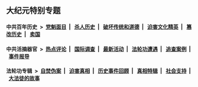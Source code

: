 ## 大纪元特别专题

#### 中共百年历史 &nbsp;>&nbsp; [党魁面目](indexes/nf1176107/README.md?10280430) &nbsp;| &nbsp; [杀人历史](indexes/nf1176106/README.md?10280430) &nbsp;| &nbsp; [破坏传统和道德](indexes/nf1176106/README.md?10280430) &nbsp;| &nbsp; [迫害文化精英](indexes/nf1176111/README.md?10280430) &nbsp;| &nbsp; [篡改历史](indexes/nf1176115/README.md?10280430) &nbsp;| &nbsp; [卖国](indexes/nf1176117/README.md?10280430) 

#### 中共活摘器官 &nbsp;>&nbsp; [热点评论](indexes/nf5879/README.md?10280430) &nbsp;| &nbsp; [国际调查](indexes/nf5947/README.md?10280430) &nbsp;| &nbsp; [最新活动](indexes/nf5883/README.md?10280430) &nbsp;| &nbsp; [法轮功遭遇](indexes/nf5881/README.md?10280430) &nbsp;| &nbsp; [追查案例](indexes/nf5880/README.md?10280430) &nbsp;| &nbsp; [事件报导](indexes/nf5877/README.md?10280430) 

#### 法轮功专辑 &nbsp;>&nbsp; [自焚伪案](indexes/nf5562/README.md?10280430) &nbsp;| &nbsp; [迫害真相](indexes/nf4379/README.md?10280430) &nbsp;| &nbsp; [历史事件回顾](indexes/nf5793/README.md?10280430) &nbsp;| &nbsp; [真相特辑](indexes/nf4389/README.md?10280430) &nbsp;| &nbsp; [社会支持](indexes/nf4386/README.md?10280430) &nbsp;| &nbsp; [大法徒的故事](indexes/nf1147481/README.md?10280430) 


